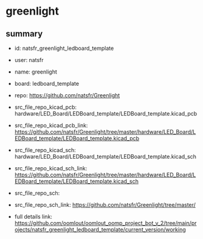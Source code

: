# greenlight
 
## summary 
* id: natsfr_greenlight_ledboard_template
* user: natsfr
* name: greenlight
* board: ledboard_template
* repo: https://github.com/natsfr/Greenlight
* src_file_repo_kicad_pcb: hardware/LED_Board/LEDBoard_template/LEDBoard_template.kicad_pcb
* src_file_repo_kicad_pcb_link: https://github.com/natsfr/Greenlight/tree/master/hardware/LED_Board/LEDBoard_template/LEDBoard_template.kicad_pcb
* src_file_repo_kicad_sch: hardware/LED_Board/LEDBoard_template/LEDBoard_template.kicad_sch
* src_file_repo_kicad_sch_link: https://github.com/natsfr/Greenlight/tree/master/hardware/LED_Board/LEDBoard_template/LEDBoard_template.kicad_sch

* src_file_repo_sch: 
* src_file_repo_sch_link: https://github.com/natsfr/Greenlight/tree/master/
* full details link: https://github.com/oomlout/oomlout_oomp_project_bot_v_2/tree/main/projects/natsfr_greenlight_ledboard_template/current_version/working  







